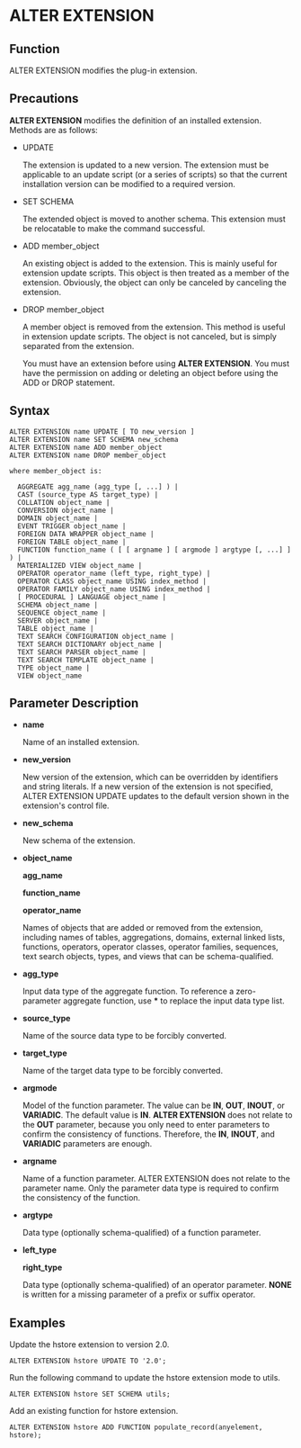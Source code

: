 # ALTER EXTENSION<a name="EN-US_TOPIC_0000001127799415"></a>

## Function<a name="section173831846163116"></a>

ALTER EXTENSION modifies the plug-in extension.

## Precautions<a name="section786041713618"></a>

**ALTER EXTENSION**  modifies the definition of an installed extension. Methods are as follows:

-   UPDATE

    The extension is updated to a new version. The extension must be applicable to an update script \(or a series of scripts\) so that the current installation version can be modified to a required version.

-   SET SCHEMA

    The extended object is moved to another schema. This extension must be relocatable to make the command successful.

-   ADD member\_object

    An existing object is added to the extension. This is mainly useful for extension update scripts. This object is then treated as a member of the extension. Obviously, the object can only be canceled by canceling the extension.

-   DROP member\_object

    A member object is removed from the extension. This method is useful in extension update scripts. The object is not canceled, but is simply separated from the extension.

    You must have an extension before using  **ALTER EXTENSION**. You must have the permission on adding or deleting an object before using the ADD or DROP statement.


## Syntax<a name="section1374719912321"></a>

```
ALTER EXTENSION name UPDATE [ TO new_version ]
ALTER EXTENSION name SET SCHEMA new_schema
ALTER EXTENSION name ADD member_object
ALTER EXTENSION name DROP member_object

where member_object is:

  AGGREGATE agg_name (agg_type [, ...] ) |
  CAST (source_type AS target_type) |
  COLLATION object_name |
  CONVERSION object_name |
  DOMAIN object_name |
  EVENT TRIGGER object_name |
  FOREIGN DATA WRAPPER object_name |
  FOREIGN TABLE object_name |
  FUNCTION function_name ( [ [ argname ] [ argmode ] argtype [, ...] ] ) |
  MATERIALIZED VIEW object_name |
  OPERATOR operator_name (left_type, right_type) |
  OPERATOR CLASS object_name USING index_method |
  OPERATOR FAMILY object_name USING index_method |
  [ PROCEDURAL ] LANGUAGE object_name |
  SCHEMA object_name |
  SEQUENCE object_name |
  SERVER object_name |
  TABLE object_name |
  TEXT SEARCH CONFIGURATION object_name |
  TEXT SEARCH DICTIONARY object_name |
  TEXT SEARCH PARSER object_name |
  TEXT SEARCH TEMPLATE object_name |
  TYPE object_name |
  VIEW object_name
```

## Parameter Description<a name="section62781959163314"></a>

-   **name**

    Name of an installed extension.

-   **new\_version**

    New version of the extension, which can be overridden by identifiers and string literals. If a new version of the extension is not specified, ALTER EXTENSION UPDATE updates to the default version shown in the extension's control file.

-   **new\_schema**

    New schema of the extension.

-   **object\_name**

    **agg\_name**

    **function\_name**

    **operator\_name**

    Names of objects that are added or removed from the extension, including names of tables, aggregations, domains, external linked lists, functions, operators, operator classes, operator families, sequences, text search objects, types, and views that can be schema-qualified.

-   **agg\_type**

    Input data type of the aggregate function. To reference a zero-parameter aggregate function, use  **\***  to replace the input data type list.

-   **source\_type**

    Name of the source data type to be forcibly converted.

-   **target\_type**

    Name of the target data type to be forcibly converted.

-   **argmode**

    Model of the function parameter. The value can be  **IN**,  **OUT**,  **INOUT**, or  **VARIADIC**. The default value is  **IN**.  **ALTER EXTENSION**  does not relate to the  **OUT**  parameter, because you only need to enter parameters to confirm the consistency of functions. Therefore, the  **IN**,  **INOUT**, and  **VARIADIC**  parameters are enough.

-   **argname**

    Name of a function parameter. ALTER EXTENSION does not relate to the parameter name. Only the parameter data type is required to confirm the consistency of the function.

-   **argtype**

    Data type \(optionally schema-qualified\) of a function parameter.

-   **left\_type**

    **right\_type**

    Data type \(optionally schema-qualified\) of an operator parameter.  **NONE**  is written for a missing parameter of a prefix or suffix operator.


## Examples<a name="section14411351193419"></a>

Update the hstore extension to version 2.0.

```
ALTER EXTENSION hstore UPDATE TO '2.0';
```

Run the following command to update the hstore extension mode to utils.

```
ALTER EXTENSION hstore SET SCHEMA utils;
```

Add an existing function for hstore extension.

```
ALTER EXTENSION hstore ADD FUNCTION populate_record(anyelement, hstore);
```

